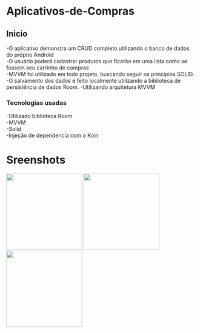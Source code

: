 # Aplicativos-de-Compras
<h2>Inicio</h2>
  -O aplicativo demonstra um CRUD completo utilizando o banco de dados do próprio Android<br />
  -O usuário poderá cadastrar produtos que ficarão em uma lista como se fossem seu carrinho de compras<br />
  -MVVM foi utilizado em todo projeto, buscando seguir os principios SOLID.<br />
  -O salvamento dos dados é feito localmente utilizando a biblioteca de persistência de dados
Room.
  -Utilizando arquitetura MVVM

<h3>Tecnologias usadas</h3>
-Utilizado biblioteca Room<br />
-MVVM<br/>
-Solid</br>
-Injeção de dependencia com o Koin</br>



# Sreenshots
<div align="left">
<img src="https://user-images.githubusercontent.com/63808405/164115524-e526ed1b-64d4-442f-9800-c961c5206675.jpeg" width="200px"/>
<img src="https://user-images.githubusercontent.com/63808405/164115527-e02f26b8-d93a-4b7c-96dc-ef045710956d.jpeg" width="200px"/>
<img src="https://user-images.githubusercontent.com/63808405/164115531-5e4048be-27e5-4037-b020-814862ec14f9.jpeg" width="200px"/>
</div>
